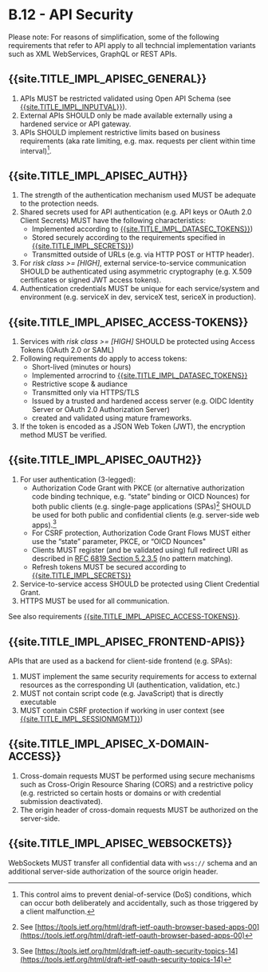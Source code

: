 # B.12 - API Security

Please note: For reasons of simplification, some of the following requirements that refer to API apply to all techncial implementation variants such as XML WebServices, GraphQL or REST APIs.

## {{site.TITLE_IMPL_APISEC_GENERAL}}

1. APIs MUST be restricted validated using Open API Schema (see [{{site.TITLE_IMPL_INPUTVAL}}]({{site.URL_IMPL_INPUTVAL}})).
2. External APIs SHOULD only be made available externally using a hardened service or API gateway.
3. APIs SHOULD implement restrictive limits based on business requirements (aka rate limiting, e.g. max. requests per client within time interval)[^1].

## {{site.TITLE_IMPL_APISEC_AUTH}}

1. The strength of the authentication mechanism used MUST be adequate to the protection needs.
2. Shared secrets used for API authentication (e.g. API keys or OAuth 2.0 Client Secrets) MUST have the following characteristics:
    - Implemented according to [{{site.TITLE_IMPL_DATASEC_TOKENS}}]({{site.URL_IMPL_DATASEC_TOKENS}}))
    - Stored securely according to the requirements specified in [{{site.TITLE_IMPL_SECRETS}}]({{site.URL_IMPL_SECRETS}}))
    - Transmitted outside of URLs (e.g. via HTTP POST or HTTP header). 
3. For *risk class >= [HIGH]*, external service-to-service communication SHOULD be authenticated using asymmetric cryptography (e.g. X.509 certificates or signed JWT access tokens).
4. Authentication credentials MUST be unique for each service/system and environment (e.g. serviceX in dev, serviceX test, sericeX in production).

## {{site.TITLE_IMPL_APISEC_ACCESS-TOKENS}}

1. Services with *risk class >= [HIGH]* SHOULD be protected using Access Tokens (OAuth 2.0 or SAML) 
2. Following requirements do apply to access tokens:
    - Short-lived (minutes or hours)
    - Implemented arrocrind to [{{site.TITLE_IMPL_DATASEC_TOKENS}}]({{site.URL_IMPL_DATASEC_TOKENS}})
    - Restrictive scope & audiance
    - Transmitted only via HTTPS/TLS
    - Issued by a trusted and hardened access server (e.g. OIDC Identity Server or OAuth 2.0 Authorization Server)
    - created and validated using mature frameworks.
3. If the token is encoded as a JSON Web Token (JWT), the encryption method MUST be verified.

## {{site.TITLE_IMPL_APISEC_OAUTH2}}

1. For user authentication (3-legged):
    - Authorization Code Grant with PKCE (or alternative authorization code binding technique, e.g. “state” binding or OICD Nounces) for both public clients (e.g. single-page applications (SPAs)[^2] SHOULD be used for both public and confidential clients (e.g. server-side web apps).[^3]
    - For CSRF protection, Authorization Code Grant Flows MUST either use the “state” parameter, PKCE, or “OICD Nounces"
    - Clients MUST register (and be validated using) full redirect URI as described in [RFC 6819 Section 5.2.3.5](https://datatracker.ietf.org/doc/html/rfc6819#section-5.2.3.5) (no pattern matching).
    - Refresh tokens MUST be secured according to [{{site.TITLE_IMPL_SECRETS}}]({{site.URL_IMPL_SECRETS}})
2. Service-to-service access SHOULD be protected using Client Credential Grant.
3. HTTPS MUST be used for all communication.

See also requirements [{{site.TITLE_IMPL_APISEC_ACCESS-TOKENS}}]({{site.URL_IMPL_APISEC_ACCESS-TOKENS}}).

## {{site.TITLE_IMPL_APISEC_FRONTEND-APIS}}

APIs that are used as a backend for client-side frontend (e.g. SPAs):

1. MUST implement the same security requirements for access to external resources as the corresponding UI (authentication, validation, etc.)
2. MUST not contain script code (e.g. JavaScript) that is directly executable
3. MUST contain CSRF protection if working in user context (see [{{site.TITLE_IMPL_SESSIONMGMT}}]({{site.URL_IMPL_SESSIONMGMT}}))

## {{site.TITLE_IMPL_APISEC_X-DOMAIN-ACCESS}}

1. Cross-domain requests MUST be performed using secure mechanisms such as Cross-Origin Resource Sharing (CORS) and a restrictive policy (e.g. restricted so certain hosts or domains or with credential submission deactivated).
2. The origin header of cross-domain requests MUST be authorized on the server-side.

## {{site.TITLE_IMPL_APISEC_WEBSOCKETS}}

WebSockets MUST transfer all confidential data with `wss://` schema and an additional server-side authorization of the source origin header.

[^1]: This control aims to prevent denial-of-service (DoS) conditions, which can occur both deliberately and accidentally, such as those triggered by a client malfunction.
[^2]: See [https://tools.ietf.org/html/draft-ietf-oauth-browser-based-apps-00](https://tools.ietf.org/html/draft-ietf-oauth-browser-based-apps-00)
[^3]: See [https://tools.ietf.org/html/draft-ietf-oauth-security-topics-14](https://tools.ietf.org/html/draft-ietf-oauth-security-topics-14)
